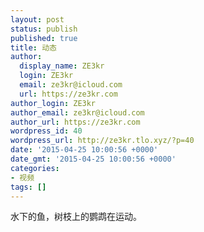 ```yaml
---
layout: post
status: publish
published: true
title: 动态
author:
  display_name: ZE3kr
  login: ZE3kr
  email: ze3kr@icloud.com
  url: https://ze3kr.com
author_login: ZE3kr
author_email: ze3kr@icloud.com
author_url: https://ze3kr.com
wordpress_id: 40
wordpress_url: http://ze3kr.tlo.xyz/?p=40
date: '2015-04-25 10:00:56 +0000'
date_gmt: '2015-04-25 10:00:56 +0000'
categories:
- 视频
tags: []
---
```

<p>水下的鱼，树枝上的鹦鹉在运动。</p>
